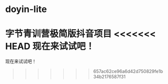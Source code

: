# doyin-lite
字节青训营极简版抖音项目
<<<<<<< HEAD
现在来试试吧！
=======
现在来试试吧！
>>>>>>> 657ac62ce96a6d42d750829fe1b34b2176587f31
